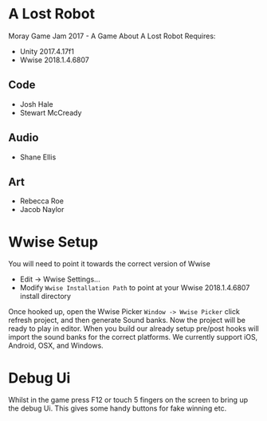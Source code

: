 # A Lost Robot
Moray Game Jam 2017 - A Game About A Lost Robot
Requires:
 - Unity 2017.4.17f1
 - Wwise 2018.1.4.6807
## Code
 - Josh Hale
 - Stewart McCready
## Audio
 - Shane Ellis
## Art
 - Rebecca Roe
 - Jacob Naylor

# Wwise Setup

You will need to point it towards the correct version of Wwise
 - Edit -> Wwise Settings...
 - Modify `Wwise Installation Path` to point at your Wwise 2018.1.4.6807 install directory

Once hooked up, open the Wwise Picker `Window -> Wwise Picker` click refresh project, and then generate Sound banks. Now the project will be ready to play in editor. When you build our already setup pre/post hooks will import the sound banks for the correct platforms. We currently support iOS, Android, OSX, and Windows.

# Debug Ui
Whilst in the game press F12 or touch 5 fingers on the screen to bring up the debug Ui. This gives some handy buttons for fake winning etc.
